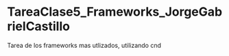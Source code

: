 # TareaClase5_Frameworks_JorgeGabrielCastillo
Tarea de los frameworks mas utlizados, utilizando cnd
